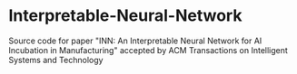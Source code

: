# Interpretable-Neural-Network
Source code for paper "INN: An Interpretable Neural Network for AI Incubation in Manufacturing" accepted by ACM Transactions on Intelligent Systems and Technology
